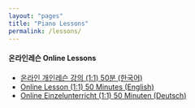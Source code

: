 ```yaml
---
layout: "pages"
title: "Piano Lessons"
permalink: /lessons/
---
```


#### 온라인레슨 Online Lessons
  
 - <a href="/lessons/onlinelesson-korean"> 온라인 개인레슨 강의 (1:1)  50분 (한국어)</a>
 - <a href="/lessons/onlinelesson-eng">Online Lesson (1:1) 50 Minutes (English)</a>
 - <a href="/lessons/onlinelesson-deutsch">Online Einzelunterricht (1:1) 50 Minuten (Deutsch)</a>
 
